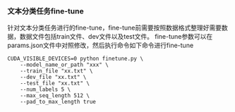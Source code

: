### 文本分类任务fine-tune

针对文本分类任务进行的fine-tune，fine-tune前需要按照数据格式整理好需要数据，数据文件包括train文件、dev文件以及test文件。
fine-tune参数可以在params.json文件中对照修改，然后执行命令如下命令进行fine-tune
```shell
CUDA_VISIBLE_DEVICES=0 python finetune.py \
    --model_name_or_path "xxx" \
    --train_file "xx.txt" \
    --dev_file "xx.txt" \
    --test_file "xx.txt" \
    --num_labels 5 \
    --max_seq_length 512 \
    --pad_to_max_length true
```


